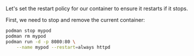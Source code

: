 Let's set the restart policy for our container to ensure it restarts if it stops.

First, we need to stop and remove the current container:

```bash
podman stop mypod
podman rm mypod
podman run -d -p 8080:80 \
    --name mypod --restart=always httpd
